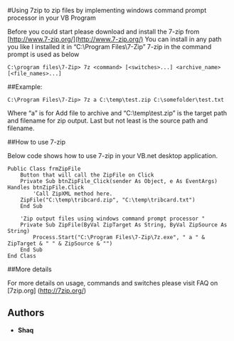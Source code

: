 #Using 7zip to zip files by implementing windows command prompt processor in your VB Program

Before you could start please download and install the 7-zip from [http://www.7-zip.org/](http://www.7-zip.org/)
You can install in any path you like I installed it in “C:\Program Files\7-Zip”
7-zip in the command prompt is used as below 

```
C:\program files\7-Zip> 7z <command> [<switches>...] <archive_name> [<file_names>...]
```

##Example:

```
C:\Program Files\7-Zip> 7z a C:\temp\test.zip C:\somefolder\test.txt
```
Where “a” is for Add file to archive and “C:\temp\test.zip” is the target path and filename for zip output. Last but not least is the source path and filename.

##How to use 7-zip

Below code shows how to use 7-zip in your VB.net desktop application.

```
Public Class frmZipFile
    Button that will call the ZipFile on Click
    Private Sub btnZipFile_Click(sender As Object, e As EventArgs) Handles btnZipFile.Click
        'Call ZipXML method here.
	ZipFile("C:\temp\tribcard.zip", "C:\temp\tribcard.txt")
    End Sub

    'Zip output files using windows command prompt processor "
    Private Sub ZipFile(ByVal ZipTarget As String, ByVal ZipSource As String)
        Process.Start("C:\Program Files\7-Zip\7z.exe", " a " & ZipTarget & " " & ZipSource & "")
    End Sub
End Class
```

##More details

For more details on usage, commands and switches please visit FAQ on [7zip.org] (http://7zip.org/)

## Authors

* **Shaq**


